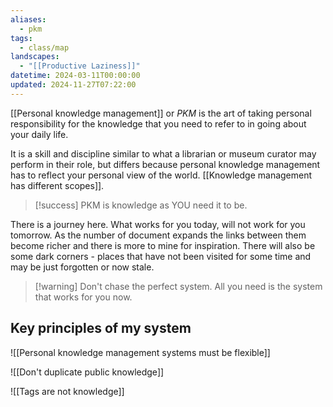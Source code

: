 ```yaml
---
aliases:
  - pkm
tags:
  - class/map
landscapes:
  - "[[Productive Laziness]]"
datetime: 2024-03-11T00:00:00
updated: 2024-11-27T07:22:00
---
```

[[Personal knowledge management]] or *PKM* is the art of taking personal responsibility for the knowledge that you need to refer to in going about your daily life.

It is a skill and discipline similar to what a librarian or museum curator may perform in their role, but differs because personal knowledge management has to reflect your personal view of the world. [[Knowledge management has different scopes]].

> [!success] PKM is knowledge as YOU need it to be.

There is a journey here. What works for you today, will not work for you tomorrow. As the number of document expands the links between them become richer and there is more to mine for inspiration. There will also be some dark corners - places that have not been visited for some time and may be just forgotten or now stale.

> [!warning] Don't chase the perfect system. All you need is the system that works for you now.

## Key principles of my system

![[Personal knowledge management systems must be flexible]]

![[Don't duplicate public knowledge]]

![[Tags are not knowledge]]